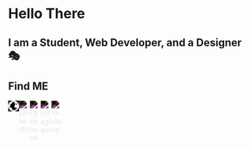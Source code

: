 # Hello There

## I am a Student, Web Developer, and a Designer 🎭

## Find ME

[<img align="left" alt="website" width="22px" style="filter: invert();" src="https://raw.githubusercontent.com/iconic/open-iconic/master/svg/globe.svg" />][website]
[<img align="left" alt="LinkedIn" width="22px" style="filter: invert();" src="https://cdn.jsdelivr.net/npm/simple-icons@v3/icons/linkedin.svg" />][linkedin]
[<img align="left" alt="Facebook" width="22px" style="filter: invert();" src="https://cdn.jsdelivr.net/npm/simple-icons@v3/icons/medium.svg" />][medium]
[<img align="left" alt="Instagram" width="22px" style="filter: invert();" src="https://cdn.jsdelivr.net/npm/simple-icons@v3/icons/twitter.svg" />][twitter]
[<img align="left" alt="Youtube" width="22px" style="filter: invert();" src="https://cdn.jsdelivr.net/npm/simple-icons@v3/icons/dribbble.svg" />][dribbble]

[website]: https://saiduriad.web.app/
[twitter]: https://twitter.com/RiadSaidur
[medium]: https://riadsaidur.medium.com/
[dribbble]: https://dribbble.com/RiadSaidur
[linkedin]: https://www.linkedin.com/in/riadsaidur/